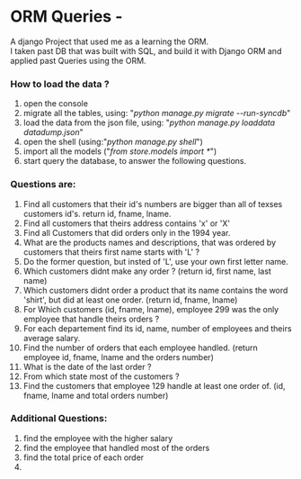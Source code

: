 
# ORM Queries - 
 A django Project that used me as a learning the ORM.  
 I taken past DB that was built with SQL, and build it with Django ORM and applied past Queries using the ORM.
 
### How to load the data ?
1. open the console
2. migrate all the tables, using: "*python manage.py migrate --run-syncdb*"
3. load the data from the json file, using: "*python manage.py loaddata datadump.json*"
4. open the shell (using:"*python manage.py shell*")
5. import all the models ("*from store.models import \**")
6. start query the database, to answer the following questions.
 
### Questions are:
1. Find all customers that their id's numbers are bigger than all of texses customers id's. return id, fname, lname.
2. Find all customers that theirs address contains 'x' or 'X'
3. Find all Customers that did orders only in the 1994 year.
4. What are the products names and descriptions, that was ordered by customers that theirs first name starts with 'L' ?
5. Do the former question, but insted of 'L', use your own first letter name.
6. Which customers didnt make any order ? (return id, first name, last name)
7. Which customers didnt order a product that its name contains the word 'shirt', but did at least one order. (return id, fname, lname)
8. For Which customers (id, fname, lname), employee 299 was the only employee that handle theirs orders ?
9. For each departement find its id, name, number of employees and theirs average salary. 
10. Find the number of orders that each employee handled. (return employee id, fname, lname and the orders number)
11. What is the date of the last order ?
12. From which state most of the customers ?
13. Find the customers that employee 129 handle at least one order of. (id, fname, lname and total orders number)


### Additional Questions:
1. find the employee with the higher salary
2. find the employee that handled most of the orders
3. find the total price of each order
4. 

